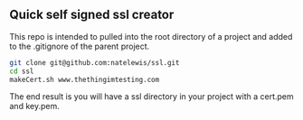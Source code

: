 ## Quick self signed ssl creator
This repo is intended to pulled into the root directory of a project and added to the .gitignore of the parent project.

```sh
git clone git@github.com:natelewis/ssl.git
cd ssl
makeCert.sh www.thethingimtesting.com
```

The end result is you will have a ssl directory in your project with a cert.pem and key.pem.  
